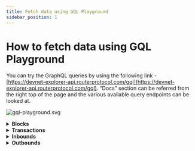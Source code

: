 ```yaml
---
title: Fetch data using GQL Playground
sidebar_position: 1
---
```


# How to fetch data using GQL Playground

You can try the GraphQL queries by using the following link - [https://devnet-explorer-api.routerprotocol.com/gql](https://devnet-explorer-api.routerprotocol.com/gql). “Docs” section can be referred from the right top of the page and the various available  query endpoints can be looked at.

![gql-playground.svg](../../../src/images/gql-plyground-query.png)


<details>
<summary><b>Blocks</b></summary>

### Overview

To query the data for blocks, you can use the blocks query. Below we have provided a few sample queries on how you can fetch desired blocks data using GraphQL.

### To get the latest blocks

To get the latest blocks from the explorer you can use the below query. The parameters offset and limit can be passed as required to get the outcome needed.

:::tip
The parameters can be set in the “Query Variables” section on the GraphQL playground. An example to set the parameters is as below - {"limit": 1, "offset": 1}
:::

**Request**

```jsx
query getLatestBlocks($limit: Int!, $offset: Int!) {
  paginatedBlock(sortBy:{_id:desc},limit:$limit,offset:$offset){
    totalRecords
    blocks{
      _id
      hash
      proposer
      txn_count
      timestamp
      transactions{
         _id
        height
        sender
        status
        receiver
        timeStamp
        gasWanted
        gasUsed
        fee
        event_logs
        success
      }
    }
  }
}
```

**Response**

```jsx
{
  "data": {
    "paginatedBlock": {
      "totalRecords": 15641,
      "blocks": [
        {
          "_id": 15641,
          "hash": "1C6BC272B52029A27D574A9E68269E9079A6E33AD4DBC3B4754874CE6EE4B0E6",
          "proposer": "4EC53962072D60BE17C849C98902EC05B22076E4",
          "txn_count": 0,
          "timestamp": "2023-01-02T08:55:57Z",
          "transactions": []
        }
      ]
    }
  }
}
```

### To get a specific block’s data

**Request**

```jsx
query getBlockByHeight($height: Int!){
  block(_id:$height){
    _id
    hash
    proposer
    txn_count
    timestamp
  }
}
```

**Response**

```jsx
{
  "data": {
    "block": {
      "_id": 1234,
      "hash": "92144B399796060CF32831077D34C5F3F67275E57572218B5BFC9BEDDDD0F44B",
      "proposer": "12B6CFEA58C5A3BC8CB194F4AE4E4610827083FC",
      "txn_count": 0,
      "timestamp": "2023-01-02T01:30:33Z"
    }
  }
}
```

</details>

<details>
<summary><b>Transactions</b></summary>

### Overview

To query the data for transactions, you can use the below examples. 

### To get the latest transactions data

To get the latest transactions from the explorer you can use the below query. The parameters offset and limit can be passed as required to get the outcome needed.

:::tip
The parameters can be set in the “Query Variables” section on the GraphQL playground. An example to set the parameters is as below -
{"limit": 1, "offset": 1}
:::

**Request**

```jsx
query getLatestTransactions($limit: Int!, $offset: Int!){
    paginatedTransaction(sortBy:{height:desc,timeStamp:desc},limit:$limit,offset:$offset){
    totalRecords
  transactions{
     _id
    height
    sender
    status
    receiver
    timeStamp
    gasWanted
    gasUsed
    fee
    event_logs
    success
    rawLog
    routePrice
  }
  }
}
```

**Response**

```jsx
{
  "data": {
    "paginatedTransaction": {
      "totalRecords": 17,
      "transactions": [
        {
          "_id": "4BB9D33522003683D23AF08A463248B77A65F0992C8FFAD730BD6F766B261E27",
          "height": 12886,
          "sender": "router1hvaau9fkk4xssmqe455mfujzd2hs6jnsy0rcdj",
          "status": "",
          "receiver": "router1gmj4z4vr3rn8ptzcumyycp6eegkuhehrlzlws2",
          "timeStamp": "2023-01-02T07:30:46Z",
          "gasWanted": "",
          "gasUsed": "",
          "fee": "100000000000000router",
          "event_logs": "",
          "success": "",
          "rawLog": "[{\"events\":[{\"type\":\"coin_received\",\"attributes\":[{\"key\":\"receiver\",\"value\":\"router1gmj4z4vr3rn8ptzcumyycp6eegkuhehrlzlws2\"},{\"key\":\"amount\",\"value\":\"1000000000000000000router\"}]},{\"type\":\"coin_spent\",\"attributes\":[{\"key\":\"spender\",\"value\":\"router1hvaau9fkk4xssmqe455mfujzd2hs6jnsy0rcdj\"},{\"key\":\"amount\",\"value\":\"1000000000000000000router\"}]},{\"type\":\"message\",\"attributes\":[{\"key\":\"action\",\"value\":\"/cosmos.bank.v1beta1.MsgSend\"},{\"key\":\"sender\",\"value\":\"router1hvaau9fkk4xssmqe455mfujzd2hs6jnsy0rcdj\"},{\"key\":\"module\",\"value\":\"bank\"}]},{\"type\":\"transfer\",\"attributes\":[{\"key\":\"recipient\",\"value\":\"router1gmj4z4vr3rn8ptzcumyycp6eegkuhehrlzlws2\"},{\"key\":\"sender\",\"value\":\"router1hvaau9fkk4xssmqe455mfujzd2hs6jnsy0rcdj\"},{\"key\":\"amount\",\"value\":\"1000000000000000000router\"}]}]}]",
          "routePrice": "1.7062257784837516"
        }
      ]
    }
  }
}
```

### To get a specific transaction’s data

**Request**

```jsx
query getTransactionByHash($hash: String!){
  transaction(_id:$hash){
	  _id
	  height
	  sender
	  status
	  receiver
	  timeStamp
	  gasWanted
	  gasUsed
	  fee
	  event_logs
	  success
  }
}
```

**Response**

```jsx
{
  "data": {
    "transaction": {
      "_id": "4BB9D33522003683D23AF08A463248B77A65F0992C8FFAD730BD6F766B261E27",
      "height": 12886,
      "sender": "router1hvaau9fkk4xssmqe455mfujzd2hs6jnsy0rcdj",
      "status": "",
      "receiver": "router1gmj4z4vr3rn8ptzcumyycp6eegkuhehrlzlws2",
      "timeStamp": "2023-01-02T07:30:46Z",
      "gasWanted": "",
      "gasUsed": "",
      "fee": "100000000000000router",
      "event_logs": "",
      "success": ""
    }
  }
}
```

</details>

<details>
<summary><b>Inbounds</b></summary>

### Overview

To query the data for inbound transactions, you can use the below examples. These are the transactions coming into Router chain from any other EVM/non-EVM chain.

### To get the latest inbounds data

To get the latest inbound transactions from the explorer you can use the below query. The parameters offset and limit can be passed as required to get the outcome needed.

:::tip
The parameters can be set in the “Query Variables” section on the GraphQL playground. An example to set the parameters is as below -
{"limit": 1, "offset": 1}
:::

**Request**

```jsx
query getLatestInbounds($limit: Int!, $offset: Int!){
    paginatedInbound(sortBy:{blockHeight:desc},limit:$limit,offset:$offset){
    totalRecords
    inbounds{
      attestationId
      chainType
      attestationType
      chainId
      eventNonce
      blockHeight
      sourceTxHash
      sourceSender
      routerBridgeContract
      payload
      status
      formAttestationId
      historyStatus{
        status
        txnHash
        timestamp
      }
      confirmations{
        validator
        txnHash
        timestamp
      }
    }
  }
}
```

**Response**

```jsx

```

### To get a specific inbound’s data

In order to get data for a specific inbound request using the attestation id, you can use the below query.

**Request**

```jsx
query getInboundByFormAttestationId($formAttestationId: String!){
  inbound(formAttestationId:$formAttestationId){
    attestationId
    chainType
    attestationType
    chainId
    eventNonce
    blockHeight
    sourceTxHash
    sourceSender
    routerBridgeContract
    payload
    status
    formAttestationId
    historyStatus{
        status
        txnHash
        timestamp
      }
      confirmations{
        validator
        txnHash
        timestamp
      }
  }
}
```

**Response**

```jsx

```

### To get a search inbound data

In case you need to search for inbound transactions using various parameters, below sample query which can be used. You can add or remove conditions based on the requirement.

**Request**

```jsx
query getLatestInbounds($searchTerm: String!,$limit: Int!, $offset: Int!){
    paginatedInbound(where_or:{sourceTxHash:$searchTerm,sourceSender:$searchTerm,routerBridgeContract:$searchTerm,formAttestationId:$searchTerm},sortBy:{blockHeight:desc},limit:$limit,offset:$offset){
    totalRecords
    inbounds{
      attestationId
      chainType
      attestationType
      chainId
      eventNonce
      blockHeight
      sourceTxHash
      sourceSender
      routerBridgeContract
      payload
      status
      formAttestationId
      historyStatus{
        status
        txnHash
        timestamp
      }
      confirmations{
        validator
        txnHash
        timestamp
      }
    }
  }
}
```

**Response**

```jsx

```

</details>

<details>
<summary><b>Outbounds</b></summary>

### Overview

To query the data for outbound transactions, you can use the below examples. These are the transactions from Router chain to any other EVM/non-EVM chain.

### To get the latest outbounds data

To get the latest inbound transactions from the explorer you can use the below query. The parameters offset and limit can be passed as required to get the outcome needed.

:::tip
The parameters can be set in the “Query Variables” section on the GraphQL playground. An example to set the parameters is as below -
{"limit": 1, "offset": 1}
:::

**Request**

```jsx
query getLatestOutbounds($limit: Int!, $offset: Int!){
    paginatedOutbound(sortBy:{blockHeight:desc},limit:$limit,offset:$offset){
    totalRecords
    outbounds{
      eventNonce
      destinationChainType
      destinationChainId
      relayerFee
      outgoingTxFee
      isAtomic
      sourceAddress
      expiryTimestamp
      status
      contractCalls
      ackFormAttestationId
      formAttestationId
      attestationId
      outgoingTxNonce
      outboundTxRequestedBy
      destinationTxHash
      feeConsumed
      blockHeight
      historyStatus{
        status
        txnHash
        timestamp
        blockHeight
      }
     outboundSignatures{
        validator
        txnHash
        timestamp
      	blockHeight
      }
      outboundACKSignatures{
        validator
        txnHash
        timestamp
      	blockHeight
      }
      contractsExecutionData{
        destContractAddress
        status
        payload
      }
      confirmations{
        validator
        txnHash
        timestamp
      	blockHeight
      }
      contractAckResponses
    }
    }
}
```

**Response**

```jsx

```

### To get a specific outbound’s data

In order to get data for a specific outbound request using the attestation id, you can use the below query.

**Request**

```jsx
query getOutboundByFormAttestationId($formAttestationId: String!){
  outbound(formAttestationId:$formAttestationId){
      eventNonce
      destinationChainType
      destinationChainId
      relayerFee
      outgoingTxFee
      isAtomic
      sourceAddress
      expiryTimestamp
      status
      contractCalls
      ackFormAttestationId
      formAttestationId
      attestationId
      outgoingTxNonce
      outboundTxRequestedBy
      destinationTxHash
      feeConsumed
      blockHeight
      historyStatus{
        status
        txnHash
        timestamp
        blockHeight
      }
     outboundSignatures{
        validator
        txnHash
        timestamp
      	blockHeight
      }
      outboundACKSignatures{
        validator
        txnHash
        timestamp
      	blockHeight
      }
      contractsExecutionData{
        destContractAddress
        status
        payload
      }
      confirmations{
        validator
        txnHash
        timestamp
      	blockHeight
      }
      contractAckResponses
  }
}
```

**Response**

```jsx

```

### To get a search outbound data

In case you need to search for outbound request using various parameters, below sample query which can be used. You can add or remove conditions based on the requirement.

**Request**

```jsx
query getLatestOutbounds($destinationChainType: String!,$destinationChainId: String!,$sourceAddress: String!,$limit: Int!, $offset: Int!){
    paginatedOutbound(where:{destinationChainType:$destinationChainType,destinationChainId:$destinationChainId,sourceAddress:$sourceAddress},sortBy:{blockHeight:desc},limit:$limit,offset:$offset){
    totalRecords
    outbounds{
      eventNonce
      destinationChainType
      destinationChainId
      relayerFee
      outgoingTxFee
      isAtomic
      sourceAddress
      expiryTimestamp
      status
      contractCalls
      ackFormAttestationId
      formAttestationId
      attestationId
      outgoingTxNonce
      outboundTxRequestedBy
      destinationTxHash
      feeConsumed
      blockHeight
      historyStatus{
        status
        txnHash
        timestamp
        blockHeight
      }
     outboundSignatures{
        validator
        txnHash
        timestamp
      	blockHeight
      }
      outboundACKSignatures{
        validator
        txnHash
        timestamp
      	blockHeight
      }
      contractsExecutionData{
        destContractAddress
        status
        payload
      }
      contractAckResponses
      confirmations{
        validator
        txnHash
        timestamp
      	blockHeight
      }
    }
    }
}
```

**Response**

```jsx

```

</details>